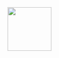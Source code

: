 <div id = "header" align = "center">

  <img src = "https://media.giphy.com/media/MaI6BylfjAkDkfk4OC/giphy.gif" width = "100" >
</div>
